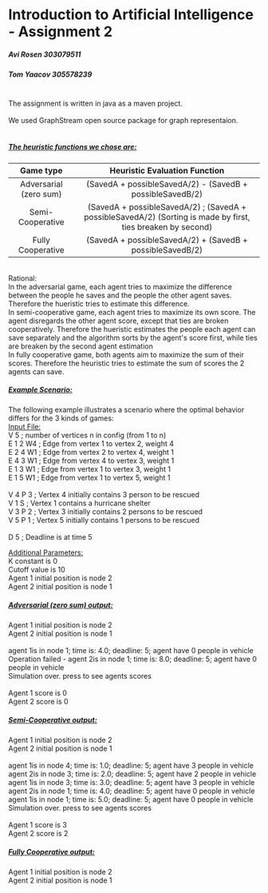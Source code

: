 # Introduction to Artificial Intelligence - Assignment 2
##### Avi Rosen 303079511<br>
##### Tom Yaacov 305578239<br>
<br>
The assignment is written in java as a maven project.
<br>
<br>
We used GraphStream open source package for graph representaion.
<br><br>

##### <u>The heuristic functions we chose are:</u><br>

| Game type | Heuristic Evaluation Function |
| :---: | :---: |
| Adversarial (zero sum) | (SavedA + possibleSavedA/2) - (SavedB + possibleSavedB/2) |
| Semi-Cooperative | (SavedA + possibleSavedA/2) ; (SavedA + possibleSavedA/2) (Sorting is made by first, ties breaken by second)|
| Fully Cooperative | (SavedA + possibleSavedA/2) + (SavedB + possibleSavedB/2) |
<br>
Rational:<br>
In the adversarial game, each agent tries to maximize the difference between the people he saves and the people the other agent saves. Therefore the hueristic tries to estimate this difference.<br>
In semi-cooperative game, each agent tries to maximize its own score. The agent disregards the other agent score, except that ties are broken cooperatively. Therefore the hueristic estimates the people each agent can save separately and the algorithm sorts by the agent's score first, while ties are breaken by the second agent estimation<br>
In fully cooperative game, both agents aim to maximize the sum of their scores. Therefore the heuristic tries to estimate the sum of scores the 2 agents can save.

##### <u>Example Scenario:</u>
The following example illustrates a scenario where the optimal behavior differs for the 3 kinds of games:<br>
<u>Input File:</u><br>
V 5    ; number of vertices n in config (from 1 to n)<br>
E 1 2 W4                 ; Edge from vertex 1 to vertex 2, weight 4<br>
E 2 4 W1                 ; Edge from vertex 2 to vertex 4, weight 1<br>
E 4 3 W1                 ; Edge from vertex 4 to vertex 3, weight 1<br>
E 1 3 W1                 ; Edge from vertex 1 to vertex 3, weight 1<br>
E 1 5 W1                 ; Edge from vertex 1 to vertex 5, weight 1<br>
<br>
V 4 P 3                  ; Vertex 4 initially contains 3 person to be rescued<br>
V 1 S                    ; Vertex 1 contains a hurricane shelter<br>
V 3 P 2                  ; Vertex 3 initially contains 2 persons to be rescued<br>
V 5 P 1                  ; Vertex 5 initially contains 1 persons to be rescued<br>
<br>
D 5                     ; Deadline is at time 5<br>

<u>Additional Parameters:</u><br>
K constant is 0<br>
Cutoff value is 10<br>
Agent 1 initial position is node 2<br>
Agent 2 initial position is node 1<br>
 
##### <u>Adversarial (zero sum) output:</u>
Agent 1 initial position is node 2<br>
Agent 2 initial position is node 1<br>
<br>
agent 1is in node 1; time is: 4.0; deadline: 5; agent have 0 people in vehicle<br>
Operation failed - agent 2is in node 1; time is: 8.0; deadline: 5; agent have 0 people in vehicle<br>
Simulation over. press to see agents scores<br>
<br>
Agent 1 score is 0<br>
Agent 2 score is 0<br>
 
##### <u>Semi-Cooperative output:</u>
Agent 1 initial position is node 2<br>
Agent 2 initial position is node 1<br>
<br>
agent 1is in node 4; time is: 1.0; deadline: 5; agent have 3 people in vehicle<br>
agent 2is in node 3; time is: 2.0; deadline: 5; agent have 2 people in vehicle<br>
agent 1is in node 3; time is: 3.0; deadline: 5; agent have 3 people in vehicle<br>
agent 2is in node 1; time is: 4.0; deadline: 5; agent have 0 people in vehicle<br>
agent 1is in node 1; time is: 5.0; deadline: 5; agent have 0 people in vehicle<br>
Simulation over. press to see agents scores<br>
<br>
Agent 1 score is 3<br>
Agent 2 score is 2<br>
##### <u>Fully Cooperative output:</u>
Agent 1 initial position is node 2<br>
Agent 2 initial position is node 1<br>
